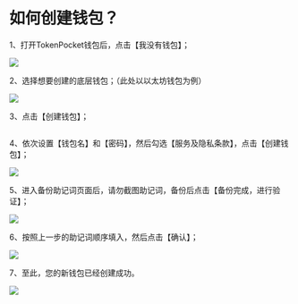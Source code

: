 # 如何创建钱包？

1、打开TokenPocket钱包后，点击【我没有钱包】； &#x20;

![](<../../.gitbook/assets/1 (34) (1).png>)

2、选择想要创建的底层钱包；（此处以以太坊钱包为例）

![](<../../.gitbook/assets/10 (1).png>)

3、点击【创建钱包】；

<div align="center">

<img src="../../.gitbook/assets/4 (3) (1).png" alt="">

</div>

4、依次设置【钱包名】和【密码】，然后勾选【服务及隐私条款】，点击【创建钱包】；

![](<../../.gitbook/assets/5 (1) (2) (1).png>)

5、进入备份助记词页面后，请勿截图助记词，备份后点击【备份完成，进行验证】；

![](<../../.gitbook/assets/6 (1) (2).png>)

6、按照上一步的助记词顺序填入，然后点击【确认】；

![](../../.gitbook/assets/9.png)

7、至此，您的新钱包已经创建成功。

![](<../../.gitbook/assets/2 (16) (1).png>)
